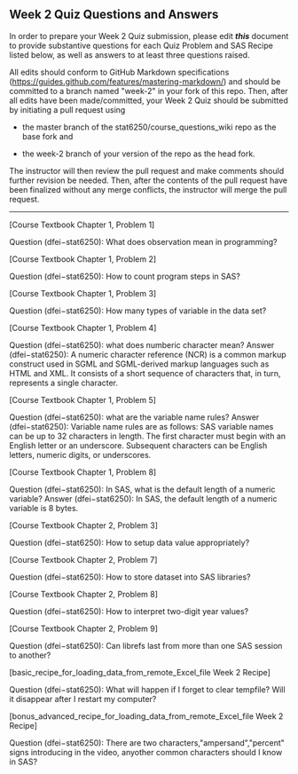 
## Week 2 Quiz Questions and Answers

In order to prepare your Week 2 Quiz submission, please edit ***this*** document to provide substantive questions for each Quiz Problem and SAS Recipe listed below, as well as answers to at least three questions raised.

All edits should conform to GitHub Markdown specifications (https://guides.github.com/features/mastering-markdown/) and should be committed to a branch named "week-2" in your fork of this repo. Then, after all edits have been made/committed, your Week 2 Quiz should be submitted by initiating a pull request using

- the master branch of the stat6250/course_questions_wiki repo as the base fork and

- the week-2 branch of your version of the repo as the head fork.

The instructor will then review the pull request and make comments should further revision be needed. Then, after the contents of the pull request have been finalized without any merge conflicts, the instructor will merge the pull request.



********************************************************************************



[Course Textbook Chapter 1, Problem 1]

Question (dfei−stat6250): What does observation mean in programming?



[Course Textbook Chapter 1, Problem 2]

Question (dfei−stat6250): How to count program steps in SAS?


[Course Textbook Chapter 1, Problem 3]

Question (dfei−stat6250): How many types of variable in the data set?



[Course Textbook Chapter 1, Problem 4]

Question (dfei−stat6250): what does numberic character mean?
Answer (dfei−stat6250): A numeric character reference (NCR) is a common markup construct used in SGML and SGML-derived markup languages such as HTML and XML. It consists of a short sequence of characters that, in turn, represents a single character.


[Course Textbook Chapter 1, Problem 5]

Question (dfei−stat6250): what are the variable name rules?
Answer (dfei−stat6250): Variable name rules are as follows: SAS variable names can be up to 32 characters in length. The first character must begin with an English letter or an underscore. Subsequent characters can be English letters, numeric digits, or underscores.
  



[Course Textbook Chapter 1, Problem 8]

Question (dfei−stat6250): In SAS, what is the default length of a numeric variable?
Answer (dfei−stat6250): In SAS, the default length of a numeric variable is 8 bytes.


[Course Textbook Chapter 2, Problem 3]

Question (dfei−stat6250): How to setup data value appropriately?


[Course Textbook Chapter 2, Problem 7]

Question (dfei−stat6250): How to store dataset into SAS libraries?


[Course Textbook Chapter 2, Problem 8]

Question (dfei−stat6250): How to interpret two-digit year values?


[Course Textbook Chapter 2, Problem 9]

Question (dfei−stat6250): Can librefs last from more than one SAS session to another?


[basic_recipe_for_loading_data_from_remote_Excel_file Week 2 Recipe]

Question (dfei−stat6250): What will happen if I forget to clear tempfile? Will it disappear after I restart my computer?


[bonus_advanced_recipe_for_loading_data_from_remote_Excel_file Week 2 Recipe]

Question (dfei−stat6250): There are two characters,"ampersand","percent" signs introducing in the video, anyother common characters should I know in SAS?

